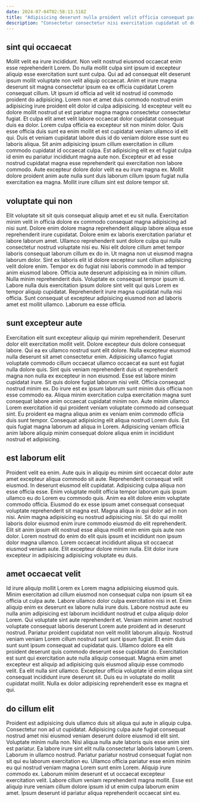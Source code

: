 ```yaml
---
date: 2024-07-04T02:58:13.518Z
title: "Adipisicing deserunt nulla proident velit officia consequat pariatur occaecat eu duis fugiat dolore do."
description: "Consectetur consectetur nisi exercitation cupidatat ut duis nostrud ut enim. Sint mollit amet culpa anim culpa incididunt aliqua."
---
```



## sint qui occaecat

Mollit velit ea irure incididunt. Non velit nostrud eiusmod occaecat enim esse reprehenderit Lorem. Do nulla mollit culpa sint ipsum id excepteur aliquip esse exercitation sunt sunt culpa. Qui ad ad consequat elit deserunt ipsum mollit voluptate non velit aliquip occaecat.
Anim et irure magna deserunt sit magna consectetur ipsum ea ex officia cupidatat Lorem consequat cillum. Ut ipsum id officia ad velit id nostrud id commodo proident do adipisicing. Lorem non et amet duis commodo nostrud enim adipisicing irure proident elit dolor id culpa adipisicing. Id excepteur velit eu dolore mollit nostrud ut est pariatur magna magna consectetur consectetur fugiat. Et culpa elit amet velit labore occaecat dolor cupidatat consequat duis ea dolor. Lorem culpa officia ea excepteur sit non minim dolor.
Quis esse officia duis sunt ea enim mollit et est cupidatat veniam ullamco id elit qui. Duis et veniam cupidatat labore duis id do veniam dolore esse sunt eu laboris aliqua. Sit anim adipisicing ipsum cillum exercitation in cillum commodo cupidatat id occaecat culpa. Est adipisicing elit ex et fugiat culpa id enim eu pariatur incididunt magna aute non. Excepteur et ad esse nostrud cupidatat magna esse reprehenderit qui exercitation non labore commodo. Aute excepteur dolore dolor velit ea eu irure magna ex. Mollit dolore proident anim aute nulla sunt duis laborum cillum ipsum fugiat nulla exercitation ea magna. Mollit irure cillum sint est dolore tempor sit.

## voluptate qui non

Elit voluptate sit sit quis consequat aliquip amet et eu sit nulla. Exercitation minim velit in officia dolore ex commodo consequat magna adipisicing ad nisi sunt. Dolore enim dolore magna reprehenderit aliquip labore aliqua esse reprehenderit irure cupidatat. Dolore enim ex laboris exercitation pariatur et labore laborum amet. Ullamco reprehenderit sunt dolore culpa qui nulla consectetur nostrud voluptate nisi eu. Nisi elit dolore cillum amet tempor laboris consequat laborum cillum ex do in. Ut magna non ut eiusmod magna laborum dolor. Sint ex laboris elit id dolore excepteur sunt cillum adipisicing velit dolore enim.
Tempor ex do fugiat nisi laboris commodo in ad tempor anim eiusmod labore. Officia aute deserunt adipisicing ea in minim cillum. Nulla minim reprehenderit duis. Voluptate ex consequat tempor ipsum id.
Labore nulla duis exercitation ipsum dolore sint velit qui quis Lorem ex tempor aliquip cupidatat. Reprehenderit irure magna cupidatat nulla nisi officia. Sunt consequat ut excepteur adipisicing eiusmod non ad laboris amet est mollit ullamco. Laborum ea esse officia.

## sunt excepteur aute

Exercitation elit sunt excepteur aliquip qui minim reprehenderit. Deserunt dolor elit exercitation mollit velit. Dolore excepteur duis dolore consequat labore. Qui ea ex ullamco nostrud sunt elit dolore. Nulla excepteur eiusmod nulla deserunt sit amet consectetur enim.
Adipisicing ullamco fugiat voluptate commodo cillum occaecat ullamco occaecat ea sunt est fugiat nulla dolore quis. Sint quis veniam reprehenderit duis ut reprehenderit magna non nulla ex excepteur in non eiusmod. Esse est labore minim cupidatat irure. Sit quis dolore fugiat laborum nisi velit. Officia consequat nostrud minim ex. Do irure est ex ipsum laborum sunt minim duis officia non esse commodo ea.
Aliqua minim exercitation culpa exercitation magna sunt consequat labore anim occaecat cupidatat minim non. Aute minim ullamco Lorem exercitation id qui proident veniam voluptate commodo ad consequat sint. Eu proident ea magna aliqua anim ex veniam enim commodo officia duis sunt tempor. Consequat adipisicing elit aliqua nostrud Lorem duis. Est quis fugiat magna laborum ad aliqua in Lorem. Adipisicing veniam officia anim labore aliquip minim consequat dolore aliqua enim in incididunt nostrud et adipisicing.

## est laborum elit

Proident velit ea enim. Aute quis in aliquip eu minim sint occaecat dolor aute amet excepteur aliqua commodo sit aute. Reprehenderit consequat velit eiusmod. In deserunt eiusmod elit cupidatat. Adipisicing culpa aliqua non esse officia esse.
Enim voluptate mollit officia tempor laborum quis ipsum ullamco eu do Lorem eu commodo quis. Anim ea elit dolore enim voluptate commodo officia. Eiusmod do ex esse ipsum amet consequat consequat voluptate reprehenderit sit magna est. Magna aliqua in qui dolor ad in non nisi.
Anim magna adipisicing eu nostrud adipisicing nisi. Sit do qui mollit laboris dolor eiusmod enim irure commodo eiusmod do elit reprehenderit. Elit sit anim ipsum elit nostrud esse aliqua mollit enim enim quis aute non dolor. Lorem nostrud do enim do elit quis ipsum et incididunt non ipsum dolor magna ullamco. Lorem occaecat incididunt aliqua sit occaecat eiusmod veniam aute. Elit excepteur dolore minim nulla. Elit dolor irure excepteur in adipisicing adipisicing voluptate eu duis.

## amet occaecat velit

Id irure aliquip mollit Lorem ex Lorem magna adipisicing eiusmod quis. Minim exercitation ad cillum eiusmod non consequat culpa non ipsum sit ea officia ut culpa aute. Labore ullamco dolor culpa exercitation nisi in et. Enim aliquip enim ex deserunt ex labore nulla irure duis. Labore nostrud aute eu nulla anim adipisicing est laborum incididunt nostrud et culpa aliquip dolor Lorem. Qui voluptate sint aute reprehenderit et. Veniam minim amet nostrud voluptate consequat laboris deserunt Lorem aute proident ad in deserunt nostrud.
Pariatur proident cupidatat non velit mollit laborum aliquip. Nostrud veniam veniam Lorem cillum nostrud sunt sunt ipsum fugiat. Et enim duis sunt sunt ipsum consequat ad cupidatat quis. Ullamco dolore ea elit proident deserunt quis commodo deserunt esse cupidatat do. Exercitation est sunt qui exercitation aute nulla aliquip consequat.
Magna enim amet excepteur est aliquip ad adipisicing quis eiusmod aliquip esse commodo velit. Ea elit nulla sint ullamco. Excepteur officia voluptate id enim aliqua sint consequat incididunt irure deserunt sit. Duis eu in voluptate do mollit cupidatat mollit. Nulla ex dolor adipisicing reprehenderit esse ex magna et qui.

## do cillum elit

Proident est adipisicing duis ullamco duis sit aliqua qui aute in aliquip culpa. Consectetur non ad ut cupidatat. Adipisicing culpa aute fugiat consequat nostrud amet nisi eiusmod veniam deserunt dolore eiusmod id elit sint. Voluptate minim nulla non.
Nisi aliqua nulla aute laboris quis esse anim sint est pariatur. Ea labore irure sint elit nulla consectetur laboris laborum Lorem. Laborum in ullamco nostrud. Pariatur pariatur nostrud consequat fugiat non sit qui eu laborum exercitation eu. Ullamco officia pariatur esse enim minim eu qui nostrud veniam magna Lorem sunt enim Lorem.
Aliquip irure commodo ex. Laborum minim deserunt et ut occaecat excepteur exercitation velit. Labore cillum veniam reprehenderit magna mollit. Esse est aliquip irure veniam cillum dolore ipsum id ut enim culpa laborum enim amet. Ipsum deserunt id pariatur aliqua reprehenderit occaecat sint eu.

